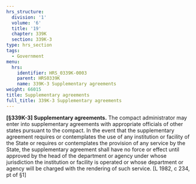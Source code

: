 ```yaml
---
hrs_structure:
  division: '1'
  volume: '6'
  title: '19'
  chapter: 339K
  section: 339K-3
type: hrs_section
tags:
  - Government
menu:
  hrs:
    identifier: HRS_0339K-0003
    parent: HRS0339K
    name: 339K-3 Supplementary agreements
weight: 66015
title: Supplementary agreements
full_title: 339K-3 Supplementary agreements
---
```

**[§339K-3] Supplementary agreements.** The compact administrator may enter into supplementary agreements with appropriate officials of other states pursuant to the compact. In the event that the supplementary agreement requires or contemplates the use of any institution or facility of the State or requires or contemplates the provision of any service by the State, the supplementary agreement shall have no force or effect until approved by the head of the department or agency under whose jurisdiction the institution or facility is operated or whose department or agency will be charged with the rendering of such service. [L 1982, c 234, pt of §1]